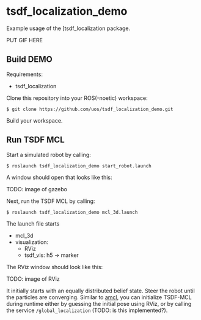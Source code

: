 # tsdf_localization_demo

Example usage of the [tsdf_localization package.

PUT GIF HERE


## Build DEMO
Requirements:
- tsdf_localization

Clone this repository into your ROS(-noetic) workspace:

```console
$ git clone https://github.com/uos/tsdf_localization_demo.git
```

Build your workspace.

## Run TSDF MCL

Start a simulated robot by calling:

```console
$ roslaunch tsdf_localization_demo start_robot.launch
```

A window should open that looks like this:

TODO: image of gazebo


Next, run the TSDF MCL by calling:

```console
$ roslaunch tsdf_localization_demo mcl_3d.launch
```

The launch file starts
- mcl_3d
- visualization: 
    - RViz
    - tsdf_vis: h5 -> marker


The RViz window should look like this:

TODO: image of RViz


It initially starts with an equally distributed belief state. Steer the robot until the particles are converging. Similar to [amcl](http://wiki.ros.org/amcl), you can initialize TSDF-MCL during runtime either by guessing the initial pose using RViz, or by calling the service `/global_localization` (TODO: is this implemented?). 
